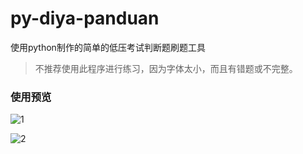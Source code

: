 # py-diya-panduan
使用python制作的简单的低压考试判断题刷题工具

> 不推荐使用此程序进行练习，因为字体太小，而且有错题或不完整。

### 使用预览

![1]()

![2]()
